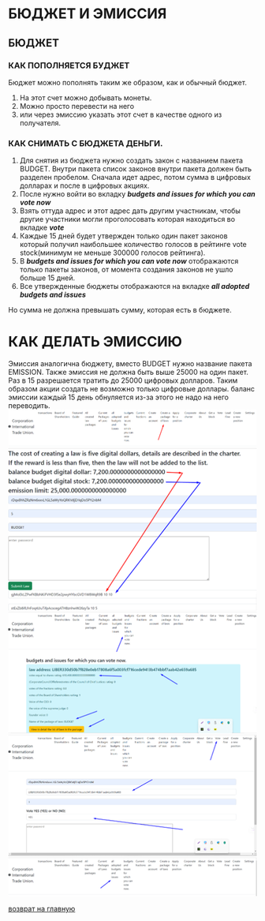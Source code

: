 # БЮДЖЕТ И ЭМИССИЯ
## БЮДЖЕТ
### КАК ПОПОЛНЯЕТСЯ БУДЖЕТ
Бюджет можно пополнять таким же образом, как и обычный бюджет.
1. На этот счет можно добывать монеты.
2. Можно просто перевести на него
3. или через эмиссию указать этот счет в качестве одного из получателя.

### КАК СНИМАТЬ С БЮДЖЕТА ДЕНЬГИ.
1. Для снятия из бюджета нужно создать закон с названием пакета BUDGET.
   Внутри пакета список законов внутри пакета должен быть разделен пробелом.
   Сначала идет адрес, потом сумма в цифровых долларах и после в цифровых акциях. 
2. После нужно войти во вкладку ***budgets and issues for which you can vote now***
3. Взять оттуда адрес и этот адрес дать другим участникам, чтобы другие участники могли
   проголосовать которая находиться во вкладке ***vote***
4. Каждые 15 дней будет утвержден только один пакет законов который получил наибольшее количество
   голосов в рейтинге vote stock(минимум не меньше 300000 голосов рейтинга).
5. В ***budgets and issues for which you can vote now*** отображаются только пакеты законов, от
   момента создания законов не ушло больше 15 дней.
6. Все утвержденные бюджеты отображаются на вкладке ***all adopted budgets and issues***

Но сумма не должна превышать сумму, которая есть в бюджете.

# КАК ДЕЛАТЬ ЭМИССИЮ
Эмиссия аналогична бюджету, вместо BUDGET нужно название пакета EMISSION.
Также эмиссия не должна быть выше 25000 на один пакет. Раз в 15 разрешается тратить до 25000 цифровых долларов.
Таким образом акции создать не возможно только цифровые доллары.
баланс эмиссии каждый 15 день обнуляется из-за этого не надо на него переводить.
![BUDGET 1](../screenshots/BUDGET1.png)
![BUDGET 2](../screenshots/BUDGET2.png)
![BUDGET 3](../screenshots/BUDGET3.png)
![BUDGET 4](../screenshots/BUDGET4.png)
![BUDGET 5](../screenshots/BUDGET5.png)


[возврат на главную](./documentationRus.md)